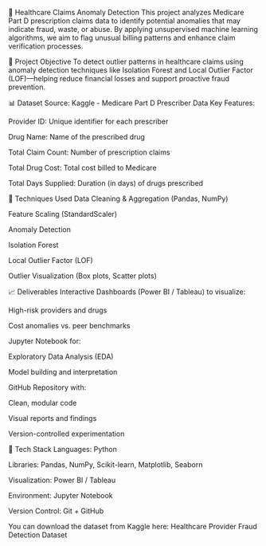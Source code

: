 🏥 Healthcare Claims Anomaly Detection
This project analyzes Medicare Part D prescription claims data to identify potential anomalies that may indicate fraud, waste, or abuse. By applying unsupervised machine learning algorithms, we aim to flag unusual billing patterns and enhance claim verification processes.

🚀 Project Objective
To detect outlier patterns in healthcare claims using anomaly detection techniques like Isolation Forest and Local Outlier Factor (LOF)—helping reduce financial losses and support proactive fraud prevention.

📊 Dataset
Source: Kaggle - Medicare Part D Prescriber Data
Key Features:

Provider ID: Unique identifier for each prescriber

Drug Name: Name of the prescribed drug

Total Claim Count: Number of prescription claims

Total Drug Cost: Total cost billed to Medicare

Total Days Supplied: Duration (in days) of drugs prescribed

🧠 Techniques Used
Data Cleaning & Aggregation (Pandas, NumPy)

Feature Scaling (StandardScaler)

Anomaly Detection

Isolation Forest

Local Outlier Factor (LOF)

Outlier Visualization (Box plots, Scatter plots)

📈 Deliverables
Interactive Dashboards (Power BI / Tableau) to visualize:

High-risk providers and drugs

Cost anomalies vs. peer benchmarks

Jupyter Notebook for:

Exploratory Data Analysis (EDA)

Model building and interpretation

GitHub Repository with:

Clean, modular code

Visual reports and findings

Version-controlled experimentation

🔧 Tech Stack
Languages: Python

Libraries: Pandas, NumPy, Scikit-learn, Matplotlib, Seaborn

Visualization: Power BI / Tableau

Environment: Jupyter Notebook

Version Control: Git + GitHub

You can download the dataset from Kaggle here:
Healthcare Provider Fraud Detection Dataset
